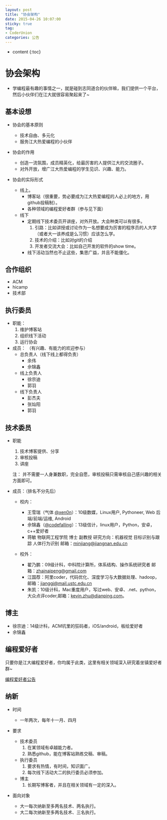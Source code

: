 ```yaml
---
layout: post
title: "协会架构"
date: 2015-04-26 10:07:00
sticky: true
tag: 
- CoderUnion
categories: 公告
---
```


* content
{:toc}

# 协会架构

- 学编程最有趣的事情之一，就是碰到志同道合的伙伴嘛，我们提供一个平台，然后小伙伴们在江大就很容易聚起来了~

## 基本设想
- 协会的基本原则
	- 技术自由、多元化
	- 服务江大热爱编程的小伙伴

- 协会的作用
	- 创造一流氛围，成员精英化，给最厉害的人提供江大的交流圈子。
	- 对外开放，增广江大热爱编程的学生见识、兴趣、能力。

- 协会的实际形式
	- 线上。
		- 博客站（很重要，势必要成为江大热爱编程的人必上的地方，用github投稿制）。
		- 各种领域的编程爱好者群（参与见下面）
	- 线下
		- 定期线下技术委员开讲座，对外开放。大会种类可以有很多。
			1. 引路：比如讲授或讨论作为一名想要成为厉害的程序员的人大学（或者大一该养成是么习惯）应该怎么学。
			2. 技术的介绍：比如对git的介绍
			3. 开发者交流大会：比如自己开发的软件的show time。
		- 线下活动当然也不止这些，集思广益，并且不能僵化。

## 合作组织
- ACM
- hicamp
- 技术部

## 执行委员
- 职能：
	1. 维护博客站
	2. 组织线下活动
	3. 运行协会
- 成员：
（有兴趣、有能力的欢迎参与）
	- 总负责人（线下线上都得负责）
		- 余伟
		- 佘锦鑫
	- 线上负责人
		- 徐宗迪
		- 郭羽
	- 线下负责人
		- 彭杰夫
		- 张灿阳
		- 郭羽

## 技术委员
- 职能
	1. 技术博客提供、分享
	2. 审核投稿
	3. 讲座
	
	注： 并不需要一人身兼数职，完全自愿，审核投稿只需审核自己感兴趣的相关方面即可。
- 成员：（排名不分先后）
	- 校内：
		- 王雪瑞（气体 [@xen0n](https://github.com/xen0n)）：10级数媒，Linux用户, Pythoneer, Web 后端/前端/运维, Android 
		- 佘锦鑫（[@codefalling](https://github.com/CodeFalling)）：13级信计，linux用户，Python，安卓，c++爱好者
		- 蒋敏 物联网工程学院 博士 副教授 研究方向：机器视觉 目标识别与跟踪 人体行为识别 邮箱：minjiang@jiangnan.edu.cn
		
	- 校外：
		- 翟乃鹏：09级计科，中科院计算所，体系结构、操作系统研究者 邮箱：zhainaipeng@gmail.com
		- 江国荐：阿里coder，代码优化、深度学习与大数据处理、hadoop，邮箱：jianggj@mail.ustc.edu.cn
		- 朱凯：10级计科，Mac重度用户，写过web、安卓、.net、python，大众点评coder,邮箱：kevin.zhu@dianping.com。

## 博主
- 徐宗迪：14级计科，ACM坑里的狂码者，iOS/android，板绘爱好者
- 佘锦鑫

## 编程爱好者
只要你是江大编程爱好者，你均属于此类，这里有相关领域深入研究着坐镇爱好者群~

[编程爱好者公告](http://coderunion.github.io/2015/04/26/code-lover/)


## 纳新
- 时间
	- 一年两次，每年十一月、四月

- 要求
	- 技术委员
		1. 在某领域有卓越能力者。
		2. 熟悉github，能在博客站熟练交稿、审稿。
	- 执行委员
		1. 要求有热情，有时间，知识面广。
		2. 每次线下活动大二的执行委员必须参加。
	- 博主
		1. 长期写博客者，并且在相关领域有一定的深入。 
	
- 面向对象
	- 大一每次纳新至多两名技术、两名执行。
	- 大二每次纳新至多两名技术、三名执行。


